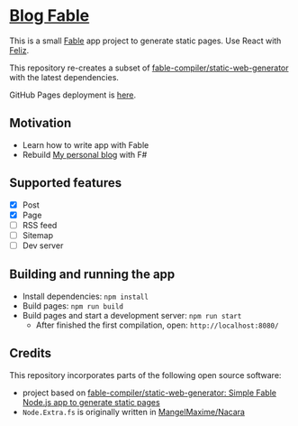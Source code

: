 # [Blog Fable](https://krymtkts.github.io/blog-fable/index.html)

This is a small [Fable](https://fable.io/) app project to generate static pages.
Use React with [Feliz](https://zaid-ajaj.github.io/Feliz/#/).

This repository re-creates a subset of [fable-compiler/static-web-generator](https://github.com/fable-compiler/static-web-generator) with the latest dependencies.

GitHub Pages deployment is [here](https://krymtkts.github.io/blog-fable/index.html).

## Motivation

- Learn how to write app with Fable
- Rebuild [My personal blog](https://github.com/krymtkts/krymtkts.github.io) with F#

## Supported features

- [x] Post
- [x] Page
- [ ] RSS feed
- [ ] Sitemap
- [ ] Dev server

## Building and running the app

- Install dependencies: `npm install`
- Build pages: `npm run build`
- Build pages and start a development server: `npm run start`
  - After finished the first compilation, open: `http://localhost:8080/`

## Credits

This repository incorporates parts of the following open source software:

- project based on [fable-compiler/static-web-generator: Simple Fable Node.js app to generate static pages](https://github.com/fable-compiler/static-web-generator)
- `Node.Extra.fs` is originally written in [MangelMaxime/Nacara](https://github.com/MangelMaxime/Nacara)
